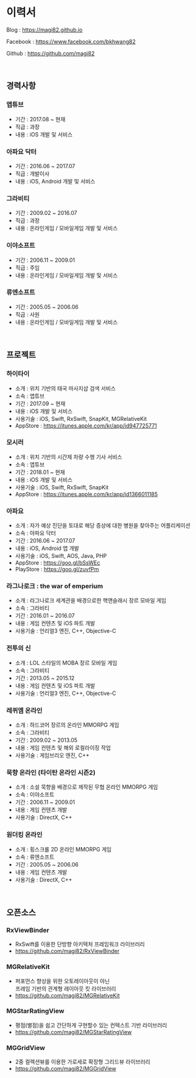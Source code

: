 # 이력서

Blog : https://magi82.github.io

Facebook : https://www.facebook.com/bkhwang82

Github : https://github.com/magi82

<br>

## 경력사항

### 앱튜브
- 기간 : 2017.08 ~ 현재
- 직급 : 과장
- 내용 : iOS 개발 및 서비스

### 아파요 닥터
- 기간 : 2016.06 ~ 2017.07
- 직급 : 개발이사
- 내용 : iOS, Android 개발 및 서비스

### 그라비티
- 기간 : 2009.02 ~ 2016.07
- 직급 : 과장
- 내용 : 온라인게임 / 모바일게임 개발 및 서비스

### 이야소프트
- 기간 : 2006.11 ~ 2009.01
- 직급 : 주임
- 내용 : 온라인게임 / 모바일게임 개발 및 서비스

### 류엔소프트
- 기간 : 2005.05 ~ 2006.06
- 직급 : 사원
- 내용 : 온라인게임 / 모바일게임 개발 및 서비스

<br>

## 프로젝트

### 하이타이
- 소개 : 위치 기반의 태국 마사지샵 검색 서비스
- 소속 : 앱튜브
- 기간 : 2017.09 ~ 현재
- 내용 : iOS 개발 및 서비스
- 사용기술 : iOS, Swift, RxSwift, SnapKit, MGRelativeKit
- AppStore : https://itunes.apple.com/kr/app/id947725771

### 모시러
- 소개 : 위치 기반의 시간제 차량 수행 기사 서비스
- 소속 : 앱튜브
- 기간 : 2018.01 ~ 현재
- 내용 : iOS 개발 및 서비스
- 사용기술 : iOS, Swift, RxSwift, SnapKit
- AppStore : https://itunes.apple.com/kr/app/id1366011185

### 아파요
- 소개 : 자가 예상 진단을 토대로 해당 증상에 대한 병원을 찾아주는 어플리케이션
- 소속 : 아파요 닥터
- 기간 : 2016.06 ~ 2017.07
- 내용 : iOS, Android 앱 개발
- 사용기술 : iOS, Swift, AOS, Java, PHP
- AppStore : https://goo.gl/bSsWEc
- PlayStore : https://goo.gl/zuvfPm

### 라그나로크 : the war of emperium
- 소개 : 라그나로크 세계관을 배경으로한 핵앤슬래시 장르 모바일 게임
- 소속 : 그라비티
- 기간 : 2016.01 ~ 2016.07
- 내용 : 게임 컨텐츠 및 iOS 파트 개발
- 사용기술 : 언리얼3 엔진, C++, Objective-C

### 전투의 신
- 소개 : LOL 스타일의 MOBA 장르 모바일 게임
- 소속 : 그라비티
- 기간 : 2013.05 ~ 2015.12
- 내용 : 게임 컨텐츠 및 iOS 파트 개발
- 사용기술 : 언리얼3 엔진, C++, Objective-C

### 레퀴엠 온라인
- 소개 : 하드코어 장르의 온라인 MMORPG 게임
- 소속 : 그라비티
- 기간 : 2009.02 ~ 2013.05
- 내용 : 게임 컨텐츠 및 해외 로컬라이징 작업
- 사용기술 : 게임브리오 엔진, C++

### 묵향 온라인 (타이탄 온라인 시즌2)
- 소개 : 소설 묵향을 배경으로 제작된 무협 온라인 MMORPG 게임
- 소속 : 이야소프트
- 기간 : 2006.11 ~ 2009.01
- 내용 : 게임 컨텐츠 개발
- 사용기술 : DirectX, C++

### 원더킹 온라인
- 소개 : 횡스크롤 2D 온라인 MMORPG 게임
- 소속 : 류엔소프트
- 기간 : 2005.05 ~ 2006.06
- 내용 : 게임 컨텐츠 개발
- 사용기술 : DirectX, C++

<br>

## 오픈소스

### RxViewBinder
- RxSwift를 이용한 단방향 아키텍처 프레임워크 라이브러리
- https://github.com/magi82/RxViewBinder

### MGRelativeKit
- 퍼포먼스 향상을 위한 오토레이아웃이 아닌<br>프레임 기반의 관계형 레이아웃 킷 라이브러리
- https://github.com/magi82/MGRelativeKit

### MGStarRatingView
- 평점(별점)을 쉽고 간단하게 구현할수 있는 컨텍스트 기반 라이브러리
- https://github.com/magi82/MGStarRatingView

### MGGridView
- 2중 컬렉션뷰를 이용한 가로세로 확장형 그리드뷰 라이브러리
- https://github.com/magi82/MGGridView
